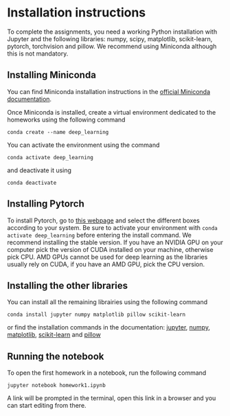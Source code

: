 # Installation instructions

To complete the assignments, you need a working Python installation with Jupyter and the following libraries: numpy, scipy, matplotlib, 
scikit-learn, pytorch, torchvision and pillow. We recommend using Miniconda although this is not mandatory.

## Installing Miniconda

You can find Miniconda installation instructions in the [official Miniconda documentation](https://docs.conda.io/en/latest/miniconda.html#installing).

Once Miniconda is installed, create a virtual environment dedicated to the homeworks using the following command
```
conda create --name deep_learning
```
You can activate the environment using the command
```
conda activate deep_learning
```
and deactivate it using
```
conda deactivate
```
## Installing Pytorch

To install Pytorch, go to [this webpage](https://pytorch.org/get-started/locally/) and select the different boxes according to your system.
Be sure to activate your environment with `conda activate deep_learning` before entering the install command.
We recommend installing the stable version. 
If you have an NVIDIA GPU on your computer pick the version of CUDA installed on your machine, otherwise pick CPU. 
AMD GPUs cannot be used for deep learning as the libraries usually rely on CUDA, if you have an AMD GPU, pick the CPU version.

## Installing the other libraries

You can install all the remaining librairies using the following command
```
conda install jupyter numpy matplotlib pillow scikit-learn
```
or find the installation commands in the documentation: 
[jupyter](https://anaconda.org/anaconda/jupyter),
[numpy](https://anaconda.org/anaconda/numpy),
[matplotlib](https://anaconda.org/conda-forge/matplotlib),
[scikit-learn](https://anaconda.org/anaconda/scikit-learn) and
[pillow](https://anaconda.org/anaconda/pillow)

## Running the notebook

To open the first homework in a notebook, run the following command
```
jupyter notebook homework1.ipynb
```
A link will be prompted in the terminal, open this link in a browser and you can start editing from there.
